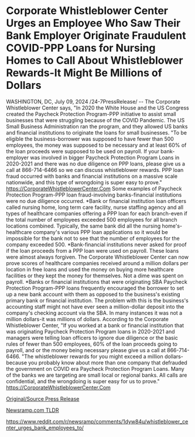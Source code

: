 # Corporate Whistleblower Center Urges an Employee Who Saw Their Bank Employer Originate Fraudulent COVID-PPP Loans for Nursing Homes to Call About Whistleblower Rewards-It Might Be Millions of Dollars

WASHINGTON, DC, July 09, 2024 /24-7PressRelease/ -- The Corporate Whistleblower Center says, "In 2020 the White House and the US Congress created the Paycheck Protection Program-PPP initiative to assist small businesses that were struggling because of the COVID Pandemic. The US Small Business Administration ran the program, and they allowed US banks and financial institutions to originate the loans for small businesses.  "To be eligible the business-borrower was supposed to have fewer than 500 employees, the money was supposed to be necessary and at least 60% of the loan proceeds were supposed to be used on payroll. If your bank-employer was involved in bigger Paycheck Protection Program Loans in 2020-2021 and there was no due diligence on PPP loans, please give us a call at 866-714-6466 so we can discuss whistleblower rewards. PPP loan fraud occurred with banks and financial institutions on a massive scale nationwide, and this type of wrongdoing is super easy to prove." https://CorporateWhistleblowerCenter.Com  Some examples of Paycheck Protection Program-PPP loan fraud-involving banks-financial institutions were no due diligence occurred.   *Bank or financial institution loan officers called nursing home, long term care facility, nurse staffing agency and all types of healthcare companies offering a PPP loan for each branch-even if the total number of employees exceeded 500 employees for all branch locations combined. Typically, the same bank did all the nursing home's-healthcare company's various PPP loan applications so it would be impossible for the bank not to see that the number of employees for the company exceeded 500.  *Bank-financial institutions never asked for proof if the loan proceeds from a PPP loan were used on payroll. These loans were almost always forgiven. The Corporate Whistleblower Center can now prove scores of healthcare companies received around a million dollars per location in free loans and used the money on buying more healthcare facilities or they kept the money for themselves. Not a dime was spent on payroll.  *Banks or financial institutions that were originating SBA Paycheck Protection Program-PPP loans frequently encouraged the borrower to set up a new bank account with them as opposed to the business's existing primary bank or financial institution. The problem with this is the business's accounting staff might not have ever seen a million-dollar deposit into the company's checking account via the SBA. In many instances it was not a million dollars-it was millions of dollars.  According to the Corporate Whistleblower Center, "If you worked at a bank or financial institution that was originating Paycheck Protection Program loans in 2020-2021 and managers were telling loan officers to ignore due diligence or the basic rules of fewer than 500 employees, 60% of the loan proceeds going to payroll, and or the money being necessary please give us a call at 866-714-6466.  "The whistleblower rewards for you might exceed a million dollars-because you probably know about more than one company that defrauded the government on COVID era Paycheck Protection Program Loans. Many of the banks we are targeting are small local or regional banks. All calls are confidential, and the wrongdoing is super easy for us to prove." https://CorporateWhistleblowerCenter.Com 

[Original/Source Press Release](https://www.24-7pressrelease.com/press-release/512349/corporate-whistleblower-center-urges-an-employee-who-saw-their-bank-employer-originate-fraudulent-covid-ppp-loans-for-nursing-homes-to-call-about-whistleblower-rewards-it-might-be-millions-of-dollars)
                    

[Newsramp.com TLDR](None) 

https://www.reddit.com/r/newsramp/comments/1dyw84u/whistleblower_center_urges_bank_employees_to/
